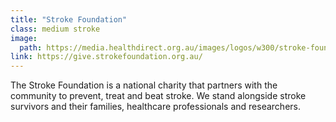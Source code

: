 ```yaml
---
title: "Stroke Foundation"
class: medium stroke
image: 
  path: https://media.healthdirect.org.au/images/logos/w300/stroke-foundation-logo-014362.png
link: https://give.strokefoundation.org.au/
---
```

The Stroke Foundation is a national charity that partners with the community to prevent, treat and beat stroke. We stand alongside stroke survivors and their families, healthcare professionals and researchers.
